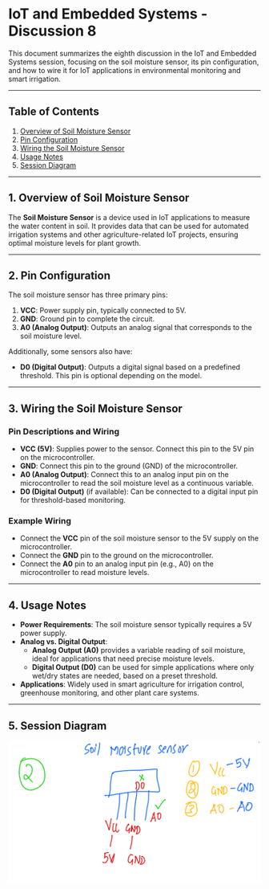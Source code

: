 # IoT and Embedded Systems - Discussion 8

This document summarizes the eighth discussion in the IoT and Embedded Systems session, focusing on the soil moisture sensor, its pin configuration, and how to wire it for IoT applications in environmental monitoring and smart irrigation.

---

## Table of Contents
1. [Overview of Soil Moisture Sensor](#overview-of-soil-moisture-sensor)
2. [Pin Configuration](#pin-configuration)
3. [Wiring the Soil Moisture Sensor](#wiring-the-soil-moisture-sensor)
4. [Usage Notes](#usage-notes)
5. [Session Diagram](#session-diagram)

---

## 1. Overview of Soil Moisture Sensor

The **Soil Moisture Sensor** is a device used in IoT applications to measure the water content in soil. It provides data that can be used for automated irrigation systems and other agriculture-related IoT projects, ensuring optimal moisture levels for plant growth.

---

## 2. Pin Configuration

The soil moisture sensor has three primary pins:
1. **VCC**: Power supply pin, typically connected to 5V.
2. **GND**: Ground pin to complete the circuit.
3. **A0 (Analog Output)**: Outputs an analog signal that corresponds to the soil moisture level.

Additionally, some sensors also have:
- **D0 (Digital Output)**: Outputs a digital signal based on a predefined threshold. This pin is optional depending on the model.

---

## 3. Wiring the Soil Moisture Sensor

### Pin Descriptions and Wiring
- **VCC (5V)**: Supplies power to the sensor. Connect this pin to the 5V pin on the microcontroller.
- **GND**: Connect this pin to the ground (GND) of the microcontroller.
- **A0 (Analog Output)**: Connect this to an analog input pin on the microcontroller to read the soil moisture level as a continuous variable.
- **D0 (Digital Output)** (if available): Can be connected to a digital input pin for threshold-based monitoring.

### Example Wiring
- Connect the **VCC** pin of the soil moisture sensor to the 5V supply on the microcontroller.
- Connect the **GND** pin to the ground on the microcontroller.
- Connect the **A0** pin to an analog input pin (e.g., A0) on the microcontroller to read moisture levels.

---

## 4. Usage Notes

- **Power Requirements**: The soil moisture sensor typically requires a 5V power supply.
- **Analog vs. Digital Output**:
  - **Analog Output (A0)** provides a variable reading of soil moisture, ideal for applications that need precise moisture levels.
  - **Digital Output (D0)** can be used for simple applications where only wet/dry states are needed, based on a preset threshold.
- **Applications**: Widely used in smart agriculture for irrigation control, greenhouse monitoring, and other plant care systems.

---

## 5. Session Diagram

![Discussion-8 Diagram](discussion-8.png)